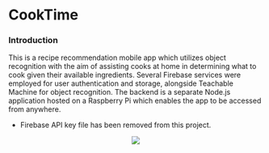 # CookTime

### Introduction

This is a recipe recommendation mobile app which utilizes object recognition with the aim of assisting cooks at home in determining what to cook given their available ingredients. Several Firebase services were employed for user authentication and storage, alongside Teachable Machine for object recognition. The backend is a separate Node.js application hosted on a Raspberry Pi which enables the app to be accessed from anywhere.

- Firebase API key file has been removed from this project.

<p align="center">
  <img src="Images/CookTime-UI.png"/>
</p>
